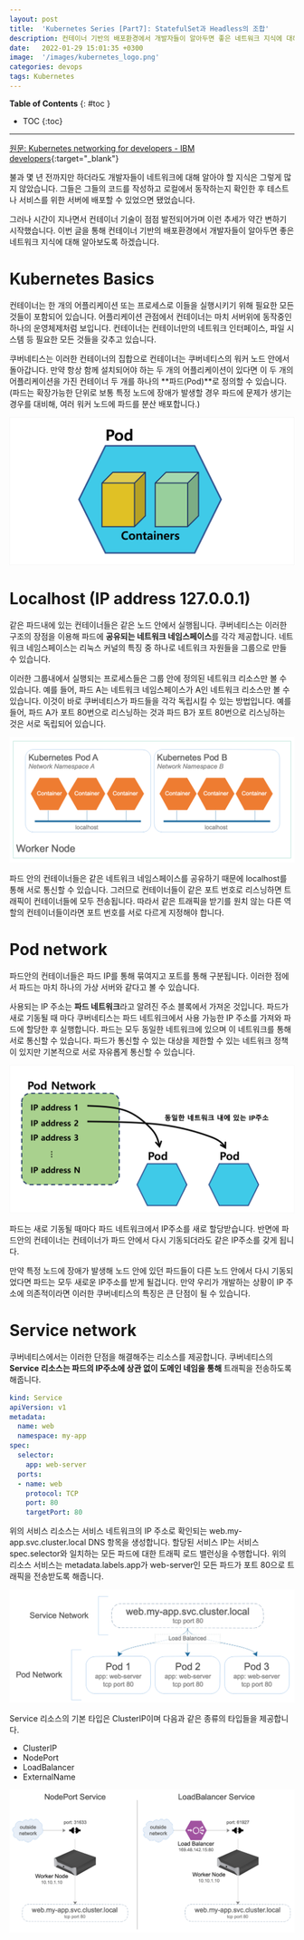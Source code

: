 ```yaml
---
layout: post
title:  'Kubernetes Series [Part7]: StatefulSet과 Headless의 조합'
description: 컨테이너 기반의 배포환경에서 개발자들이 알아두면 좋은 네트워크 지식에 대해 알아보도록 하겠습니다.
date:   2022-01-29 15:01:35 +0300
image:  '/images/kubernetes_logo.png'
categories: devops
tags: Kubernetes
---
```


**Table of Contents**
{: #toc }
*  TOC
{:toc}

---

[원문: Kubernetes networking for developers - IBM developers](https://developer.ibm.com/articles/kubernetes-networking-what-you-need-to-know/){:target="_blank"}   


불과 몇 년 전까지만 하더라도 개발자들이 네트워크에 대해 알아야 할 지식은 그렇게 많지 않았습니다. 그들은 그들의 코드를 작성하고 로컬에서 동작하는지 확인한 후 테스트나 서비스를 위한 서버에 배포할 수 있었으면 됐었습니다.  

그러나 시간이 지나면서 컨테이너 기술이 점점 발전되어가며 이런 추세가 약간 변하기 시작했습니다. 이번 글을 통해 컨테이너 기반의 배포환경에서 개발자들이 알아두면 좋은 네트워크 지식에 대해 알아보도록 하겠습니다.  

# Kubernetes Basics

컨테이너는 한 개의 어플리케이션 또는 프로세스로 이들을 실행시키기 위해 필요한 모든 것들이 포함되어 있습니다. 어플리케이션 관점에서 컨테이너는 마치 서버위에 동작중인 하나의 운영체제처럼 보입니다. 컨테이너는 컨테이너만의 네트워크 인터페이스, 파일 시스템 등 필요한 모든 것들을 갖추고 있습니다.  

쿠버네티스는 이러한 컨테이너의 집합으로 컨테이너는 쿠버네티스의 워커 노드 안에서 돌아갑니다. 만약 항상 함께 설치되어야 하는 두 개의 어플리케이션이 있다면 이 두 개의 어플리케이션을 가진 컨테이너 두 개를 하나의 **파드(Pod)**로 정의할 수 있습니다. (파드는 확장가능한 단위로 보통 특정 노드에 장애가 발생할 경우 파드에 문제가 생기는 경우를 대비해, 여러 워커 노드에 파드를 분산 배포합니다.)  

![](../../images/kube_31.png)


# Localhost (IP address 127.0.0.1)
같은 파드내에 있는 컨테이너들은 같은 노드 안에서 실행됩니다. 쿠버네티스는 이러한 구조의 장점을 이용해 파드에 **공유되는 네트워크 네임스페이스**를 각각 제공합니다. 네트워크 네임스페이스는 리눅스 커널의 특징 중 하나로 네트워크 자원들을 그룹으로 만들 수 있습니다.  

이러한 그룹내에서 실행되는 프로세스들은 그룹 안에 정의된 네트워크 리소스만 볼 수 있습니다. 예를 들어, 파드 A는 네트워크 네임스페이스가 A인 네트워크 리소스만 볼 수 있습니다. 이것이 바로 쿠버네티스가 파드들을 각각 독립시킬 수 있는 방법입니다. 예를 들어, 파드 A가 포트 80번으로 리스닝하는 것과 파드 B가 포트 80번으로 리스닝하는 것은 서로 독립되어 있습니다.  


![](../../images/kube_32.png)  

파드 안의 컨테이너들은 같은 네트워크 네임스페이스를 공유하기 때문에 localhost를 통해 서로 통신할 수 있습니다. 그러므로 컨테이너들이 같은 포트 번호로 리스닝하면 트래픽이 컨테이너들에 모두 전송됩니다. 따라서 같은 트래픽을 받기를 원치 않는 다른 역할의 컨테이너들이라면 포트 번호를 서로 다르게 지정해야 합니다.  


# Pod network
파드안의 컨테이너들은 파드 IP를 통해 묶여지고 포트를 통해 구분됩니다. 이러한 점에서 파드는 마치 하나의 가상 서버와 같다고 볼 수 있습니다.  

사용되는 IP 주소는 **파드 네트워크**라고 알려진 주소 블록에서 가져온 것입니다. 파드가 새로 기동될 때 마다 쿠버네티스는 파드 네트워크에서 사용 가능한 IP 주소를 가져와 파드에 할당한 후 실행합니다. 파드는 모두 동일한 네트워크에 있으며 이 네트워크를 통해 서로 통신할 수 있습니다. 파드가 통신할 수 있는 대상을 제한할 수 있는 네트워크 정책이 있지만 기본적으로 서로 자유롭게 통신할 수 있습니다.  

![](../../images/kube_35.png)   

파드는 새로 기동될 때마다 파드 네트워크에서 IP주소를 새로 할당받습니다. 반면에 파드안의 컨테이너는 컨테이너가 파드 안에서 다시 기동되더라도 같은 IP주소를 갖게 됩니다.  

만약 특정 노드에 장애가 발생해 노드 안에 있던 파드들이 다른 노드 안에서 다시 기동되었다면 파드는 모두 새로운 IP주소를 받게 될겁니다. 만약 우리가 개발하는 상황이 IP 주소에 의존적이라면 이러한 쿠버네티스의 특징은 큰 단점이 될 수 있습니다.  

# Service network
쿠버네티스에서는 이러한 단점을 해결해주는 리소스를 제공합니다. 쿠버네티스의 **Service 리소스는 파드의 IP주소에 상관 없이 도메인 네임을 통해** 트래픽을 전송하도록 해줍니다.  

```yaml
kind: Service
apiVersion: v1
metadata:
  name: web
  namespace: my-app
spec:
  selector:
    app: web-server
  ports:
  - name: web
    protocol: TCP
    port: 80
    targetPort: 80
```

위의 서비스 리소스는 서비스 네트워크의 IP 주소로 확인되는 web.my-app.svc.cluster.local DNS 항목을 생성합니다. 할당된 서비스 IP는 서비스 spec.selector와 일치하는 모든 파드에 대한 트래픽 로드 밸런싱을 수행합니다. 위의 리소스 서비스는 metadata.labels.app가 web-server인 모든 파드가 포트 80으로 트래픽을 전송받도록 해줍니다.   


![](../../images/kube_33.png)  

Service 리소스의 기본 타입은 ClusterIP이며 다음과 같은 종류의 타입들을 제공합니다.  

- ClusterIP
- NodePort
- LoadBalancer
- ExternalName  

![](../../images/kube_34.png)  

